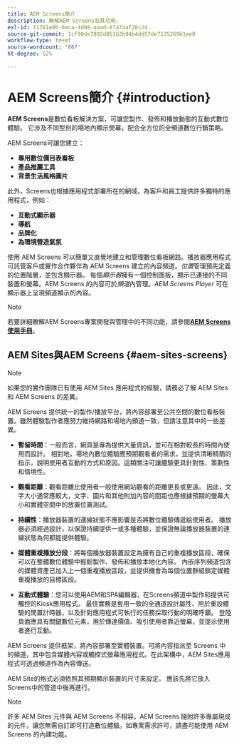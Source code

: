 ```yaml
---
title: AEM Screens簡介
description: 瞭解AEM Screens及其功用。
exl-id: 11781e0b-0aca-4d08-aaad-87a7aaf28c24
source-git-commit: 1cf90de7892d051b2b94b4dd57de7135269b1ee8
workflow-type: tm+mt
source-wordcount: '667'
ht-degree: 52%

---
```


# AEM Screens簡介 {#introduction}

**AEM Screens**&#x200B;是數位看板解決方案，可讓您製作、發佈和播放動態的互動式數位體驗。 它涉及不同型別的場地內顯示熒幕，配合全方位的全頻道數位行銷策略。

AEM Screens可讓您建立：

* **專用數位價目表看板**
* **產品推薦工具**
* **背景生活風格圖片**

此外，Screens也根據應用程式部署所在的網域，為客戶和員工提供許多獨特的應用程式，例如：

* **互動式顯示器**
* **導航**
* **品牌化**
* **為環境營造氣氛**

使用 AEM Screens 可以簡單又直覺地建立和管理數位看板網路。播放器應用程式可託管客戶或實作合作夥伴為 AEM Screens 建立的內容頻道。*位置*&#x200B;管理預先定義的位置階層，並包含顯示器。 每個&#x200B;*顯示器*&#x200B;擁有一個控制面板，顯示已連接的不同裝置和螢幕。AEM Screens 的內容可於&#x200B;*頻道*&#x200B;內管理。*AEM Screens Player* 可在顯示器上呈現頻道顯示的內容。

>[!NOTE]
>
>若要詳細瞭解AEM Screens專案開發與管理中的不同功能，請參閱&#x200B;**[AEM Screens使用手冊](https://experienceleague.adobe.com/zh-hant/docs/experience-manager-screens/user-guide/aem-screens-introduction)**。

## AEM Sites與AEM Screens {#aem-sites-screens}

>[!NOTE]
>
>如果您的實作團隊已有使用 AEM Sites 應用程式的經驗，請務必了解 AEM Sites 和 AEM Screens 的差異。

AEM Screens 提供統一的製作/播放平台，將內容部署至公共空間的數位看板裝置。雖然體驗製作者應努力維持網路和場地內頻道一致，但請注意其中的一些差異。

* **暫留時間**：一般而言，網頁是專為提供大量資訊，並可在相對較長的時間內使用而設計。 相對地，場地內數位體驗應預期觀看者的需求，並提供清晰精簡的指示，說明使用者互動的方式和原因。這類關注可讓體驗更具針對性、策劃性和情境性。

* **觀看距離**：觀看距離比使用者一般使用網站觀看的距離更長或更遠。 因此，文字大小通常應較大，文字、圖片和其他附加內容的間距也應根據預期的螢幕大小和實體空間中的放置位置測試。

* **持續性**：播放器裝置的連線狀態不應影響是否將數位體驗傳遞給使用者。 播放器必須經過設計，以保證持續提供一或多種體驗，並保證無論播放器裝置的連線狀態為何都能提供體驗。

* **媒體重複播放分段**：將每個播放器裝置設定為擁有自己的重複播放區段，確保可以在整體數位體驗中輕鬆製作、發佈和播放本地化內容。 內嵌序列頻道包含的媒體資產已加入上一個重複播放區段，並提供機會為每個位置群組鎖定媒體重複播放的目標區段。

* **互動式體驗**：您可以使用AEM和SPA編輯器，在Screens頻道中製作和提供可觸控的Kiosk應用程式。 最佳實務是套用一致的全通道設計屬性、用於重設體驗的閒置計時器，以及針對應用程式可執行的任務採取行動的明確呼籲。 登陸頁面應具有關鍵數位元素，用於傳達價值、吸引使用者靠近螢幕，並提示使用者進行互動。

AEM Screens 提供框架，將內容部署至實體裝置。可將內容指派至 Screens 中的頻道，其中包含媒體內容或觸控式螢幕應用程式。在此架構中，AEM Sites應用程式可透過頻道作為內容傳送。

AEM Site的格式必須依照其預期顯示裝置的尺寸來設定。 應該先將它放入Screens中的管道中後再進行。

>[!NOTE]
>許多 AEM Sites 元件與 AEM Screens 不相容。AEM Screens 隨附許多專屬現成的元件，讓您無需自訂即可打造數位體驗。如專案需求許可，請盡可能使用 AEM Screens 的內建功能。
